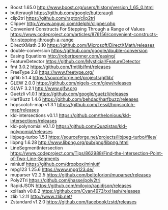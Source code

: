 - Boost 1.65.0 http://www.boost.org/users/history/version_1_65_0.html
- butteraugli https://github.com/google/butteraugli
- clip2tri https://github.com/raptor/clip2tri
- Clipper http://www.angusj.com/delphi/clipper.php
- Convenient Constructs For Stepping Through a Range of Values https://www.codeproject.com/articles/876156/convenient-constructs-for-stepping-through-a-range
- DirectXMath 3.10 https://github.com/Microsoft/DirectXMath/releases
- double-conversion https://github.com/google/double-conversion
- Easing Equations http://robertpenner.com/easing/
- FeatureDetector https://github.com/Mysticial/FeatureDetector
- fmt 3.0.2 https://github.com/fmtlib/fmt/releases
- FreeType 2.8 https://www.freetype.org/
- giflib 5.1.4 https://sourceforge.net/projects/giflib/
- GLEW 2.0.0 https://github.com/nigels-com/glew/releases
- GLWF 3.2.1 http://www.glfw.org
- Guetzli v1.0.1 https://github.com/google/guetzli/releases
- HarfBuzz 1.4.6 https://github.com/behdad/harfbuzz/releases
- hopscotch-map v1.3.1 https://github.com/Tessil/hopscotch-map/releases
- kld-intersections v0.1.1 https://github.com/thelonious/kld-intersections/releases
- kld-polynomial v0.1.0 https://github.com/Quazistax/kld-polynomial/releases
- libjpeg-turbo 1.5.1 https://sourceforge.net/projects/libjpeg-turbo/files/
- libpng 1.6.28 http://www.libpng.org/pub/png/libpng.html
- LineSegmentIntersection https://www.codeproject.com/Tips/862988/Find-the-Intersection-Point-of-Two-Line-Segments
- miniutf https://github.com/dropbox/miniutf
- mpg123 1.25.6 https://www.mpg123.de/
- muparser V2.2.5 https://github.com/beltoforion/muparser/releases
- Poly2Tri https://github.com/jhasse/poly2tri
- RapidJSON https://github.com/miloyip/rapidjson/releases
- xxHash v0.6.2 https://github.com/Cyan4973/xxHash/releases
- zlib 1.2.11 http://www.zlib.net/
- Zstandard v1.2.0 https://github.com/facebook/zstd/releases
